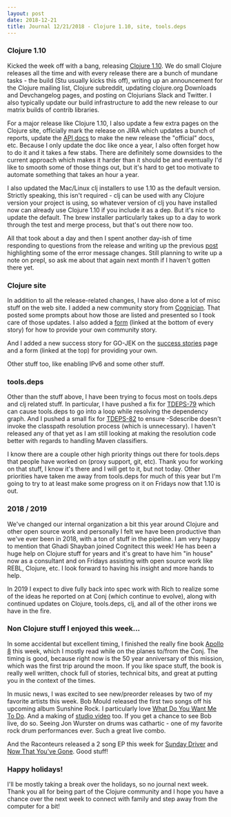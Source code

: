 ```yaml
---
layout: post
date: 2018-12-21
title: Journal 12/21/2018 - Clojure 1.10, site, tools.deps
---
```


### Clojure 1.10

Kicked the week off with a bang, releasing [Clojure 1.10](https://clojure.org/news/2018/12/17/clojure110). We do small Clojure releases all the time and with every release there are a bunch of mundane tasks - the build (Stu usually kicks this off), writing up an announcement for the Clojure mailing list, Clojure subreddit, updating clojure.org Downloads and Devchangelog pages, and posting on Clojurians Slack and Twitter. I also typically update our build infrastructure to add the new release to our matrix builds of contrib libraries.

For a major release like Clojure 1.10, I also update a few extra pages on the Clojure site, officially mark the release on JIRA which updates a bunch of reports, update the [API docs](http://clojure.github.io/clojure/) to make the new release the "official" docs, etc. Because I only update the doc like once a year, I also often forget how to do it and it takes a few stabs. There are definitely some downsides to the current approach which makes it harder than it should be and eventually I'd like to smooth some of those things out, but it's hard to get too motivate to automate something that takes an hour a year.

I also updated the Mac/Linux clj installers to use 1.10 as the default version. Strictly speaking, this isn't required - clj can be used with any Clojure version your project is using, so whatever version of clj you have installed now can already use Clojure 1.10 if you include it as a dep. But it's nice to update the default. The brew installer particularly takes up to a day to work through the test and merge process, but that's out there now too. 

All that took about a day and then I spent another day-ish of time responding to questions from the release and writing up the previous [post](http://insideclojure.org/2018/12/17/errors/) highlighting some of the error message changes. Still planning to write up a note on prepl, so ask me about that again next month if I haven't gotten there yet.

### Clojure site	

In addition to all the release-related changes, I have also done a lot of misc stuff on the web site. I added a new community story from [Cognician](https://clojure.org/stories/cognician). That posted some prompts about how those are listed and presented so I took care of those updates. I also added a [form](https://goo.gl/forms/5UdrL52dbcWnCs3F2) (linked at the bottom of every story) for how to provide your own community story.

And I added a new success story for GO-JEK on the [success stories](https://clojure.org/community/success_stories) page and a form (linked at the top) for providing your own.

Other stuff too, like enabling IPv6 and some other stuff.

### tools.deps

Other than the stuff above, I have been trying to focus most on tools.deps and clj related stuff. In particular, I have pushed a fix for [TDEPS-79](https://dev.clojure.org/jira/browse/TDEPS-79) which can cause tools.deps to go into a loop while resolving the dependency graph. And I pushed a small fix for [TDEPS-82](https://dev.clojure.org/jira/browse/TDEPS-82) to ensure -Sdescribe doesn't invoke the classpath resolution process (which is unnecessary). I haven't released any of that yet as I am still looking at making the resolution code better with regards to handling Maven classifiers. 

I know there are a couple other high priority things out there for tools.deps that people have worked on (proxy support, git, etc). Thank you for working on that stuff, I know it's there and I will get to it, but not today. Other priorities have taken me away from tools.deps for much of this year but I'm going to try to at least make some progress on it on Fridays now that 1.10 is out.

### 2018 / 2019

We've changed our internal organization a bit this year around Clojure and other open source work and personally I felt we have been productive than we've ever been in 2018, with a ton of stuff in the pipeline. I am very happy to mention that Ghadi Shayban joined Cognitect this week! He has been a huge help on Clojure stuff for years and it's great to have him "in house" now as a consultant and on Fridays assisting with open source work like REBL, Clojure, etc. I look forward to having his insight and more hands to help.

In 2019 I expect to dive fully back into spec work with Rich to realize some of the ideas he reported on at Conj (which continue to evolve), along with continued updates on Clojure, tools.deps, clj, and all of the other irons we have in the fire.

### Non Clojure stuff I enjoyed this week...

In some accidental but excellent timing, I finished the really fine book [Apollo 8](https://www.amazon.com/dp/1627798323) this week, which I mostly read while on the planes to/from the Conj. The timing is good, because right now is the 50 year anniversary of this mission, which was the first trip around the moon. If you like space stuff, the book is really well written, chock full of stories, technical bits, and great at putting you in the context of the times.

In music news, I was excited to see new/preorder releases by two of my favorite artists this week. Bob Mould released the first two songs off his upcoming album Sunshine Rock. I particularly love [What Do You Want Me To Do](https://www.youtube.com/watch?v=m6ZW5r_C_mU). And a making of [studio video](https://www.youtube.com/watch?v=fcQ1t4d6S60) too. If you get a chance to see Bob live, do so. Seeing Jon Wurster on drums was cathartic - one of my favorite rock drum performances ever. Such a great live combo.

And the Raconteurs released a 2 song EP this week for [Sunday Driver](https://www.youtube.com/watch?v=kHpWUTCAR4I) and [Now That You've Gone](https://www.youtube.com/watch?v=WFaozNKOdLk). Good stuff!

### Happy holidays!

I'll be mostly taking a break over the holidays, so no journal next week. Thank you all for being part of the Clojure community and I hope you have a chance over the next week to connect with family and step away from the computer for a bit!

